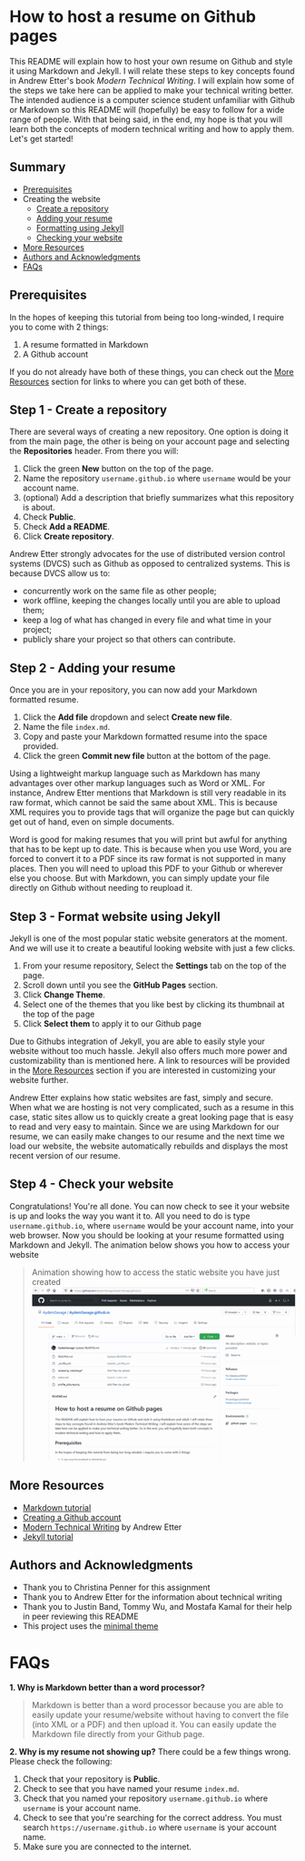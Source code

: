 
# How to host a resume on Github pages

This README will explain how to host your own resume on Github and style it using Markdown and Jekyll. I will relate these steps to key concepts found in Andrew Etter's book _Modern Technical Writing_. I will explain how some of the steps we take here can be applied to make your technical writing better. The intended audience is a computer science student unfamiliar with Github or Markdown so this README will (hopefully) be easy to follow for a wide range of people. With that being said, in the end, my hope is that you will learn both the concepts of modern technical writing and how to apply them. Let's get started!

## Summary

* [Prerequisites](#prerequisites)
* Creating the website
  * [Create a repository](#step-1---create-a-repository)
  * [Adding your resume](#step-2---adding-your-resume)
  * [Formatting using Jekyll](#step-3---format-website-using-jekyll)
  * [Checking your website](#step-4---check-your-website)
* [More Resources](#more-resources)
* [Authors and Acknowledgments](authors-and-acknowledgments)
* [FAQs](#faqs)

## Prerequisites

In the hopes of keeping this tutorial from being too long-winded, I require you to come with 2 things:

1. A resume formatted in Markdown
2. A Github account

If you do not already have both of these things, you can check out the [More Resources](#More-Resources) section for links to where you can get both of these.

## Step 1 - Create a repository

There are several ways of creating a new repository. One option is doing it from the main page, the other is being on your account page and selecting the **Repositories** header. From there you will:

1. Click the green **New** button on the top of the page.
2. Name the repository `username.github.io` where `username` would be your account name.
3. (optional) Add a description that briefly summarizes what this repository is about.
4. Check **Public**.
5. Check **Add a README**.
6. Click **Create repository**.

Andrew Etter strongly advocates for the use of distributed version control systems (DVCS) such as Github as opposed to centralized systems. This is because DVCS allow us to:

* concurrently work on the same file as other people;
* work offline, keeping the changes locally until you are able to upload them;
* keep a log of what has changed in every file and what time in your project;
* publicly share your project so that others can contribute.

## Step 2 - Adding your resume

Once you are in your repository, you can now add your Markdown formatted resume.

1. Click the **Add file** dropdown and select **Create new file**.
2. Name the file `index.md`.
3. Copy and paste your Markdown formatted resume into the space provided.
4. Click the green **Commit new file** button at the bottom of the page.

Using a lightweight markup language such as Markdown has many advantages over other markup languages such as Word or XML. For instance, Andrew Etter mentions that Markdown is still very readable in its raw format, which cannot be said the same about XML. This is because XML requires you to provide tags that will organize the page but can quickly get out of hand, even on simple documents.

Word is good for making resumes that you will print but awful for anything that has to be kept up to date. This is because when you use Word, you are forced to convert it to a PDF since its raw format is not supported in many places. Then you will need to upload this PDF to your Github or wherever else you choose. But with Markdown, you can simply update your file directly on Github without needing to reupload it.

## Step 3 - Format website using Jekyll

Jekyll is one of the most popular static website generators at the moment. And we will use it to create a beautiful looking website with just a few clicks.

1. From your resume repository, Select the **Settings** tab on the top of the page.
2. Scroll down until you see the **GitHub Pages** section.
3. Click **Change Theme**.
4. Select one of the themes that you like best by clicking its thumbnail at the top of the page
5. Click **Select them** to apply it to our Github page

Due to Githubs integration of Jekyll, you are able to easily style your website without too much hassle. Jekyll also offers much more power and customizability than is mentioned here. A link to resources will be provided in the [More Resources](#More-Resources) section if you are interested in customizing your website further.

Andrew Etter explains how static websites are fast, simply and secure. When what we are hosting is not very complicated, such as a resume in this case, static sites allow us to quickly create a great looking page that is easy to read and very easy to maintain. Since we are using Markdown for our resume, we can easily make changes to our resume and the next time we load our website, the website automatically rebuilds and displays the most recent version of our resume.

## Step 4 - Check your website

Congratulations! You're all done. You can now check to see it your website is up and looks the way you want it to. All you need to do is type `username.github.io`, where `username` would be your account name, into your web browser. Now you should be looking at your resume formatted using Markdown and Jekyll. The animation below shows you how to access your website

> Animation showing how to access the static website you have just created
![Gif showing how to access our static website](assets/accessing_website.gif)

## More Resources

* [Markdown tutorial](https://www.markdowntutorial.com/)
* [Creating a Github account](https://github.com/join)
* [Modern Technical Writing](https://www.amazon.ca/Modern-Technical-Writing-Introduction-Documentation-ebook/dp/B01A2QL9SS) by Andrew Etter
* [Jekyll tutorial](https://www.youtube.com/watch?v=T1itpPvFWHI)

## Authors and Acknowledgments

* Thank you to Christina Penner for this assignment  
* Thank you to Andrew Etter for the information about technical writing  
* Thank you to Justin Band, Tommy Wu, and Mostafa Kamal for their help in peer reviewing this README  
* This project uses the [minimal theme](https://github.com/pages-themes/minimal)

# FAQs

**1. Why is Markdown better than a word processor?**
> Markdown is better than a word processor because you are able to easily update your resume/website without having to convert the file (into XML or a PDF) and then upload it. You can easily update the Markdown file directly from your Github page.

**2. Why is my resume not showing up?**
 There could be a few things wrong. Please check the following:
 1. Check that your repository is **Public**.
 2. Check to see that you have named your resume `index.md`.
 3. Check that you named your repository `username.github.io` where `username` is your account name.
 4. Check to see that you're searching for the correct address. You must search `https://username.github.io` where `username` is your account name.
 5. Make sure you are connected to the internet.
